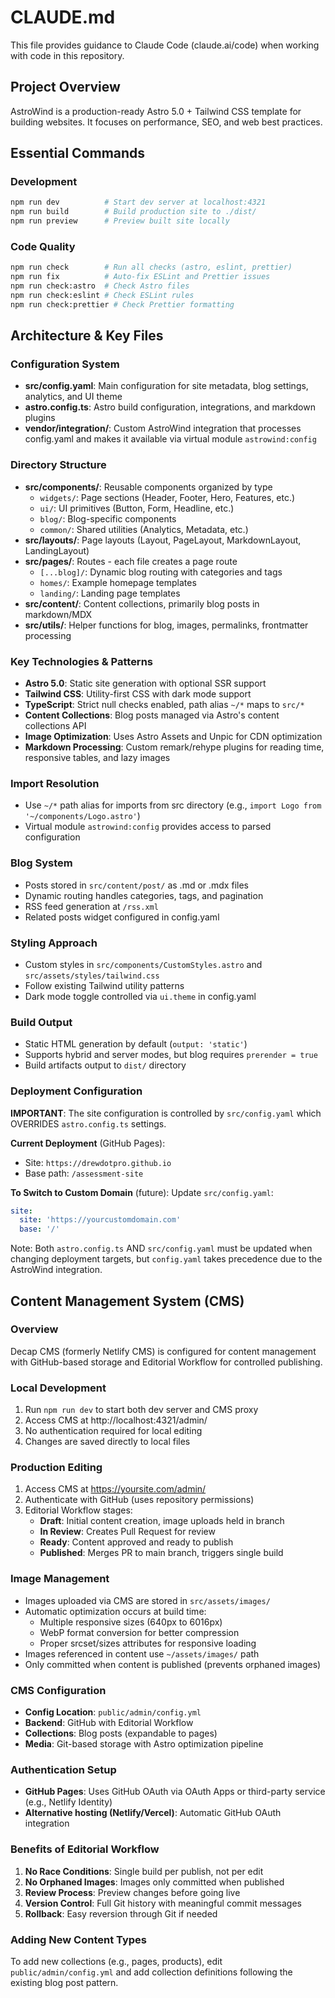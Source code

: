 # CLAUDE.md

This file provides guidance to Claude Code (claude.ai/code) when working with code in this repository.

## Project Overview

AstroWind is a production-ready Astro 5.0 + Tailwind CSS template for building websites. It focuses on performance, SEO, and web best practices.

## Essential Commands

### Development

```bash
npm run dev          # Start dev server at localhost:4321
npm run build        # Build production site to ./dist/
npm run preview      # Preview built site locally
```

### Code Quality

```bash
npm run check        # Run all checks (astro, eslint, prettier)
npm run fix          # Auto-fix ESLint and Prettier issues
npm run check:astro  # Check Astro files
npm run check:eslint # Check ESLint rules
npm run check:prettier # Check Prettier formatting
```

## Architecture & Key Files

### Configuration System

- **src/config.yaml**: Main configuration for site metadata, blog settings, analytics, and UI theme
- **astro.config.ts**: Astro build configuration, integrations, and markdown plugins
- **vendor/integration/**: Custom AstroWind integration that processes config.yaml and makes it available via virtual module `astrowind:config`

### Directory Structure

- **src/components/**: Reusable components organized by type
  - `widgets/`: Page sections (Header, Footer, Hero, Features, etc.)
  - `ui/`: UI primitives (Button, Form, Headline, etc.)
  - `blog/`: Blog-specific components
  - `common/`: Shared utilities (Analytics, Metadata, etc.)
- **src/layouts/**: Page layouts (Layout, PageLayout, MarkdownLayout, LandingLayout)
- **src/pages/**: Routes - each file creates a page route
  - `[...blog]/`: Dynamic blog routing with categories and tags
  - `homes/`: Example homepage templates
  - `landing/`: Landing page templates
- **src/content/**: Content collections, primarily blog posts in markdown/MDX
- **src/utils/**: Helper functions for blog, images, permalinks, frontmatter processing

### Key Technologies & Patterns

- **Astro 5.0**: Static site generation with optional SSR support
- **Tailwind CSS**: Utility-first CSS with dark mode support
- **TypeScript**: Strict null checks enabled, path alias `~/*` maps to `src/*`
- **Content Collections**: Blog posts managed via Astro's content collections API
- **Image Optimization**: Uses Astro Assets and Unpic for CDN optimization
- **Markdown Processing**: Custom remark/rehype plugins for reading time, responsive tables, and lazy images

### Import Resolution

- Use `~/*` path alias for imports from src directory (e.g., `import Logo from '~/components/Logo.astro'`)
- Virtual module `astrowind:config` provides access to parsed configuration

### Blog System

- Posts stored in `src/content/post/` as .md or .mdx files
- Dynamic routing handles categories, tags, and pagination
- RSS feed generation at `/rss.xml`
- Related posts widget configured in config.yaml

### Styling Approach

- Custom styles in `src/components/CustomStyles.astro` and `src/assets/styles/tailwind.css`
- Follow existing Tailwind utility patterns
- Dark mode toggle controlled via `ui.theme` in config.yaml

### Build Output

- Static HTML generation by default (`output: 'static'`)
- Supports hybrid and server modes, but blog requires `prerender = true`
- Build artifacts output to `dist/` directory

### Deployment Configuration

**IMPORTANT**: The site configuration is controlled by `src/config.yaml` which OVERRIDES `astro.config.ts` settings.

**Current Deployment** (GitHub Pages):

- Site: `https://drewdotpro.github.io`
- Base path: `/assessment-site`

**To Switch to Custom Domain** (future):
Update `src/config.yaml`:

```yaml
site:
  site: 'https://yourcustomdomain.com'
  base: '/'
```

Note: Both `astro.config.ts` AND `src/config.yaml` must be updated when changing deployment targets, but `config.yaml` takes precedence due to the AstroWind integration.

## Content Management System (CMS)

### Overview

Decap CMS (formerly Netlify CMS) is configured for content management with GitHub-based storage and Editorial Workflow for controlled publishing.

### Local Development

1. Run `npm run dev` to start both dev server and CMS proxy
2. Access CMS at http://localhost:4321/admin/
3. No authentication required for local editing
4. Changes are saved directly to local files

### Production Editing

1. Access CMS at https://yoursite.com/admin/
2. Authenticate with GitHub (uses repository permissions)
3. Editorial Workflow stages:
   - **Draft**: Initial content creation, image uploads held in branch
   - **In Review**: Creates Pull Request for review
   - **Ready**: Content approved and ready to publish
   - **Published**: Merges PR to main branch, triggers single build

### Image Management

- Images uploaded via CMS are stored in `src/assets/images/`
- Automatic optimization occurs at build time:
  - Multiple responsive sizes (640px to 6016px)
  - WebP format conversion for better compression
  - Proper srcset/sizes attributes for responsive loading
- Images referenced in content use `~/assets/images/` path
- Only committed when content is published (prevents orphaned images)

### CMS Configuration

- **Config Location**: `public/admin/config.yml`
- **Backend**: GitHub with Editorial Workflow
- **Collections**: Blog posts (expandable to pages)
- **Media**: Git-based storage with Astro optimization pipeline

### Authentication Setup

- **GitHub Pages**: Uses GitHub OAuth via OAuth Apps or third-party service (e.g., Netlify Identity)
- **Alternative hosting (Netlify/Vercel)**: Automatic GitHub OAuth integration

### Benefits of Editorial Workflow

1. **No Race Conditions**: Single build per publish, not per edit
2. **No Orphaned Images**: Images only committed when published
3. **Review Process**: Preview changes before going live
4. **Version Control**: Full Git history with meaningful commit messages
5. **Rollback**: Easy reversion through Git if needed

### Adding New Content Types

To add new collections (e.g., pages, products), edit `public/admin/config.yml` and add collection definitions following the existing blog post pattern.
